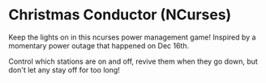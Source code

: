 # Christmas Conductor (NCurses)
Keep the lights on in this ncurses power management game! Inspired by a momentary power outage that happened on Dec 16th.

Control which stations are on and off, revive them when they go down, but don't let any stay off for too long!
